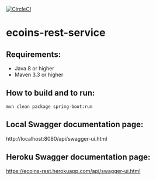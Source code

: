 [![CircleCI](https://circleci.com/gh/gleb-kosteiko/ecoins-rest-service.svg?style=svg&circle-token=9fd3f4ca12ca8070305d777b0c2ba54078c5fec4)](https://circleci.com/gh/gleb-kosteiko/ecoins-rest-service)

# ecoins-rest-service

## Requirements:
- Java 8 or higher
- Maven 3.3 or higher

## How to build and to run:
```
mvn clean package spring-boot:run
```
## Local Swagger documentation page:
http://localhost:8080/api/swagger-ui.html

## Heroku Swagger documentation page:
https://ecoins-rest.herokuapp.com/api/swagger-ui.html
